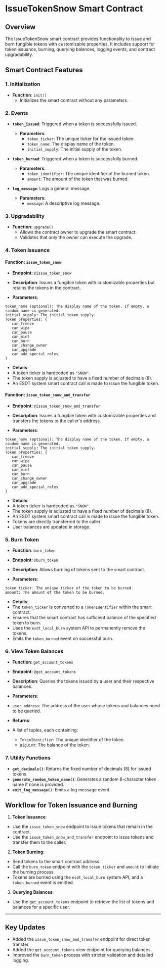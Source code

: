 # IssueTokenSnow Smart Contract

## Overview

The IssueTokenSnow smart contract provides functionality to issue and burn fungible tokens with customizable properties. It includes support for token issuance, burning, querying balances, logging events, and contract upgradability.

## Smart Contract Features

### 1. Initialization
- **Function**: `init()`
  - Initializes the smart contract without any parameters.

### 2. Events
- **`token_issued`**: Triggered when a token is successfully issued.
  - **Parameters**:
    - `token_ticker`: The unique ticker for the issued token.
    - `token_name`: The display name of the token.
    - `initial_supply`: The initial supply of the token.
  
- **`token_burned`**: Triggered when a token is successfully burned.
  - **Parameters**:
    - `token_identifier`: The unique identifier of the burned token.
    - `amount`: The amount of the token that was burned.

- **`log_message`**: Logs a general message.
  - **Parameters**:
    - `message`: A descriptive log message.

### 3. Upgradability
- **Function**: `upgrade()`
  - Allows the contract owner to upgrade the smart contract.
  - Validates that only the owner can execute the upgrade.

### 4. Token Issuance
#### **Function**: `issue_token_snow`
- **Endpoint**: `@issue_token_snow`
- **Description**: Issues a fungible token with customizable properties but retains the tokens in the contract.

- **Parameters**:
```
token_name (optional): The display name of the token. If empty, a random name is generated.
initial_supply: The initial token supply.
Token properties: {
   can_freeze
   can_wipe
   can_pause
   can_mint
   can_burn
   can_change_owner
   can_upgrade
   can_add_special_roles
}
```
- **Details**:
- A token ticker is hardcoded as `"SNOW"`.
- The token supply is adjusted to have a fixed number of decimals (8).
- An ESDT system smart contract call is made to issue the fungible token.

#### **Function**: `issue_token_snow_and_transfer`
- **Endpoint**: `@issue_token_snow_and_transfer`
- **Description**: Issues a fungible token with customizable properties and transfers the tokens to the caller's address.

- **Parameters**:
```
token_name (optional): The display name of the token. If empty, a random name is generated.
initial_supply: The initial token supply.
Token properties: {
   can_freeze
   can_wipe
   can_pause
   can_mint
   can_burn
   can_change_owner
   can_upgrade
   can_add_special_roles
}
```

- **Details**:
- A token ticker is hardcoded as `"SNOW"`.
- The token supply is adjusted to have a fixed number of decimals (8).
- An ESDT system smart contract call is made to issue the fungible token.
- Tokens are directly transferred to the caller.
- User balances are updated in storage.

### 5. Burn Token
- **Function**: `burn_token`
- **Endpoint**: `@burn_token`
- **Description**: Allows burning of tokens sent to the smart contract.

- **Parameters**:
```
token_ticker: The unique ticker of the token to be burned.
amount: The amount of the token to be burned.
```

- **Details**:
- The `token_ticker` is converted to a `TokenIdentifier` within the smart contract.
- Ensures that the smart contract has sufficient balance of the specified token to burn.
- Uses the `esdt_local_burn` system API to permanently remove the tokens.
- Emits the `token_burned` event on successful burn.

### 6. View Token Balances
- **Function**: `get_account_tokens`
- **Endpoint**: `@get_account_tokens`
- **Description**: Queries the tokens issued by a user and their respective balances.

- **Parameters**:
- `user_address`: The address of the user whose tokens and balances need to be queried.

- **Returns**:
- A list of tuples, each containing:
  - `TokenIdentifier`: The unique identifier of the token.
  - `BigUint`: The balance of the token.

### 7. Utility Functions
- **`get_decimals()`**: Returns the fixed number of decimals (8) for issued tokens.
- **`generate_random_token_name()`**: Generates a random 8-character token name if none is provided.
- **`emit_log_message()`**: Emits a log message event.

## Workflow for Token Issuance and Burning

1. **Token Issuance**:
 - Use the `issue_token_snow` endpoint to issue tokens that remain in the contract.
 - Use the `issue_token_snow_and_transfer` endpoint to issue tokens and transfer them to the caller.

2. **Token Burning**:
 - Send tokens to the smart contract address.
 - Call the `burn_token` endpoint with the `token_ticker` and `amount` to initiate the burning process.
 - Tokens are burned using the `esdt_local_burn` system API, and a `token_burned` event is emitted.

3. **Querying Balances**:
 - Use the `get_account_tokens` endpoint to retrieve the list of tokens and balances for a specific user.

---

## Key Updates
- Added the `issue_token_snow_and_transfer` endpoint for direct token transfer.
- Added the `get_account_tokens` view endpoint for querying balances.
- Improved the `burn_token` process with stricter validation and detailed logging.